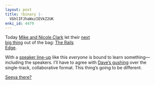 ```yaml
---
layout: post
title: !binary |-
  VGhlIFJhaWxzIEVkZ2UK
enki_id: 4479
---
```


Today <a href="http://clarkware.com">Mike and Nicole Clark</a> let their
<a
href="http://pragmaticstudio.com/cgi-bin/pragstudio.cgi/AnnouncingTheRailsEdge.rdoc">next  
big thing</a> out of the bag: <a href="http://therailsedge.com">The
Rails  
Edge</a>.

<p>
With a <a
href="http://pragmaticstudio.com/therailsedge/speakers.html">speaker  
line-up</a> like this <em>everyone</em> is bound to learn  
something—including the speakers. I’ll have to agree with <a
href="http://blogs.pragprog.com/cgi-bin/pragdave.cgi/Random/RailsEdge.html">Dave’s  
gushing</a> over the single-track, collaborative format. This thing’s  
going to be different.

</p>
<p>
<a href="http://pragmaticstudio.com/register/EDGE_20061116">Seeya  
there?</a>

</p>
